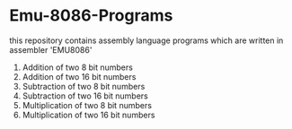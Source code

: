 # Emu-8086-Programs
this repository contains assembly language programs which are written in assembler 'EMU8086'
1. Addition of two 8 bit numbers
2. Addition of two 16 bit numbers
3. Subtraction of two 8 bit numbers
4. Subtraction of two 16 bit numbers
5. Multiplication of two 8 bit numbers
6. Multiplication of two 16 bit numbers
